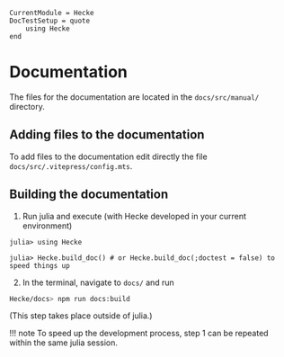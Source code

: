 ```@meta
CurrentModule = Hecke
DocTestSetup = quote
    using Hecke
end
```
# Documentation

The files for the documentation are located in the
`docs/src/manual/` directory.

## Adding files to the documentation

To add files to the documentation edit directly the file
`docs/src/.vitepress/config.mts`.

## Building the documentation

1. Run julia and execute (with Hecke developed in your current environment)
```julia-repl
julia> using Hecke

julia> Hecke.build_doc() # or Hecke.build_doc(;doctest = false) to speed things up
```

2. In the terminal, navigate to `docs/` and run
```bash
Hecke/docs> npm run docs:build
```
(This step takes place outside of julia.)

!!! note
    To speed up the development process, step 1 can be repeated within the same julia session.
